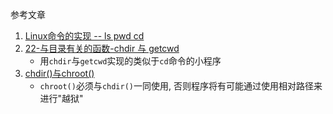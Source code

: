 参考文章

1. [Linux命令的实现 -- ls pwd cd](https://blog.csdn.net/DLUTBruceZhang/article/details/17054091)
2. [22-与目录有关的函数-chdir 与 getcwd](https://www.daimajiaoliu.com/daima/715f18548a75c07)
    - 用`chdir`与`getcwd`实现的类似于`cd`命令的小程序
3. [chdir()与chroot()](https://www.jianshu.com/p/40b1ca441a11)
    - `chroot()`必须与`chdir()`一同使用, 否则程序将有可能通过使用相对路径来进行"越狱"
